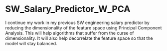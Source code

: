 # SW_Salary_Predictor_W_PCA
I continue my work in my previous SW engineering salary predictor by reducing the dimensionality of the feature space using Principal Component Analysis. This will help algorithms that suffer from the curse of dimensionality. It will also help decorrelate the feature space so that the model will stay balanced.
